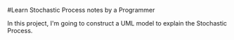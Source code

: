 #Learn Stochastic Process notes by a Programmer 

In this project, I'm going to construct a UML model to explain the Stochastic Process.

